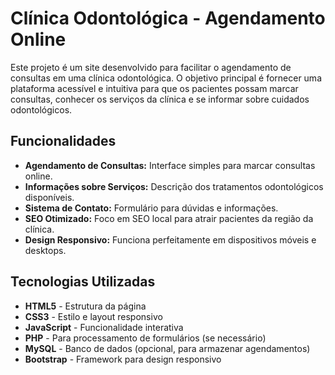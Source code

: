 # Clínica Odontológica - Agendamento Online

Este projeto é um site desenvolvido para facilitar o agendamento de consultas em uma clínica odontológica. O objetivo principal é fornecer uma plataforma acessível e intuitiva para que os pacientes possam marcar consultas, conhecer os serviços da clínica e se informar sobre cuidados odontológicos.

## Funcionalidades
- **Agendamento de Consultas:** Interface simples para marcar consultas online.
- **Informações sobre Serviços:** Descrição dos tratamentos odontológicos disponíveis.
- **Sistema de Contato:** Formulário para dúvidas e informações.
- **SEO Otimizado:** Foco em SEO local para atrair pacientes da região da clínica.
- **Design Responsivo:** Funciona perfeitamente em dispositivos móveis e desktops.

## Tecnologias Utilizadas
- **HTML5** - Estrutura da página
- **CSS3** - Estilo e layout responsivo
- **JavaScript** - Funcionalidade interativa
- **PHP** - Para processamento de formulários (se necessário)
- **MySQL** - Banco de dados (opcional, para armazenar agendamentos)
- **Bootstrap** - Framework para design responsivo

